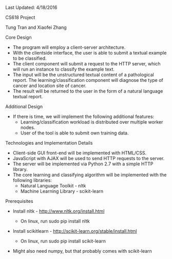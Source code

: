Last Updated: 4/18/2016

CS618 Project

Tung Tran and Xiaofei Zhang

Core Design
* The program will employ a client-server architecture.
* With the clientside interface, the user is able to submit a textual 
example to be classified.
* The client component will submit a request to the HTTP server, 
which will run an instance to classify the example text.
* The input will be the unstructured textual content of a pathological 
report. The learning/classification component will diagnose the 
type of cancer and location site of cancer.
* The result will be returned to the user in the form of a 
natural language textual report.

Additional Design  
* If there is time, we will implement the following additional features:
	* Learning/classification workload is distributed over 
	  multiple worker nodes.
	* User of the tool is able to submit own training data. 

Technologies and Implementation Details
* Client-side GUI front-end will be implemented with HTML/CSS. 
* JavaScript with AJAX will be used to send HTTP requests to the server.
* The server will be implemented via Python 2.7 with a simple HTTP library.
* The core learning and classifying algorithm will be implemented with 
  the following libraries:
	* Natural Language Toolkit - nltk
	* Machine Learning Library - scikit-learn 

Prerequisites
* Install nltk - http://www.nltk.org/install.html
	* On linux, run sudo pip install nltk

* Install scikitlearn - http://scikit-learn.org/stable/install.html
	* On linux, run sudo pip install scikit-learn

* Might also need numpy, but that probably comes with scikit-learn 
